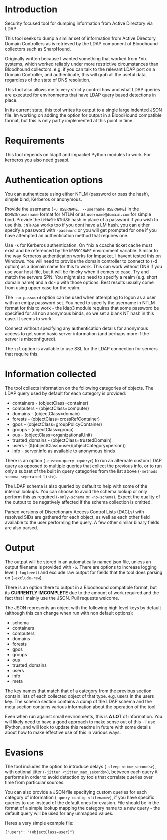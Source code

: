 # Introduction
Security focused tool for dumping information from Active Directory via LDAP

This tool seeks to dump a similar set of information from Active Directory Domain Controllers as is retrieved by the LDAP component of Bloodhound collectors such as SharpHound. 

Originally written because I wanted something that worked from *nix systems, which worked reliably under more restrictive circumstances than Bloodhound collectors. e.g. if you can talk to the relevant LDAP port on a Domain Controller, and authenticate, this will grab all the useful data, regardless of the state of DNS resolution.

This tool also allows me to very strictly control how and what LDAP queries are executed for environments that have LDAP query based detections in place.

In its current state, this tool writes its output to a single large indented JSON file. Im working on adding the option for output in a BloodHound compatible format, but this is only partly implemented at this point in time.

# Requirements

This tool depends on ldap3 and impacket Python modules to work. For kerberos you also need gssapi.

# Authentication options

You can authenticate using either NTLM (password or pass the hash), simple bind, Kerberos or anonymous.

Provide the username (`-u USERNAME, --username USERNAME`) in the `DOMAIN\username` format for NTLM or as `username@domain.com` for simple bind. Provide the `LMHASH:NTHASH` hash in place of a password if you wish to use this. `:NTHASH` works too if you dont have a LM hash. you can either specify a password with `-password` or you will get prompted for one if you have attempted an authentication method that requires one.

Use `-k` for Kerberos authentication. On *nix a ccache ticket cache must exist and be referenced by the `KRB5CCNAME` environment variable. Similar to the way Kerberos authentication works for Impacket. I havent tested this on Windows. You will need to provide the domain controller to connect to (-d option) as a domain name for this to work. This can work without DNS if you use your host file, but it will be finicky when it comes to case. Try and match the servers SPN.  You might also need to specify a realm (e.g. short domain name) and a dc-ip with those options. Best results usually come from using upper case for the realm.

The `-no-password` option can be used when attempting to logon as a user with an emtpy password set. You need to specify the username in NTLM format for this to work - the ldap3 module requires that some password be specified for all non anonymous binds, so we set a blank NT hash in this case. It seems to work.

Connect without specifying any authentication details for anonymous access to get some basic server information (and perhaps more if the server is misconfigured).

The `ssl` option is available to use SSL for the LDAP connection for servers that require this.


# Information collected

The tool collects information on the following categories of objects. The LDAP query used by default for each category is provided:
* containers - (objectClass=container)
* computers - (objectClass=computer)
* domains - (objectClass=domain)
* forests - (objectClass=crossRefContainer)
* gpos - (objectClass=groupPolicyContainer)
* groups - (objectClass=group)
* ous - (objectClass=organizationalUnit)
* trusted_domains - (objectClass=trustedDomain)
* users - (&(objectClass=user)(objectCategory=person))
* info - server.info as available to anonymous binds

There is an option (`-custom-query <query>`) to run an alternate custom LDAP query as opposed to multiple queries that collect the previous info, or to run only a subset of the built in query categories from the list above (`-methods <comma-seperated-list>`).

The LDAP schema is also queried by default to help with some of the internal lookups. You can choose to avoid the schema lookup or only perform this as required (`-only-schema` or `-no-schema`). Expect the quality of the output to be negatively affected if the schema collection is omitted.

Parsed versions of Discretionary Access Control Lists (DACLs) with resolved SIDs are gathered for each object, as well as each other field available to the user performing the query. A few other similar binary fields are also parsed.

# Output

The output will be stored in an automatically named json file, unless an output filename is provided with `-o`. There are options to increase logging level (`-loglevel`) and exclude raw output for fields that the tool does parsing on (`-exclude-raw`).

There is an option there to output in a Bloodhound compatible format, but its **CURRENTLY IMCOMPLETE** due to the amount of work required and the fact that I mainly use the JSON. Pull requests welcome.

The JSON represents an object with the following high level keys by default (although this can change when run with non default options):
* schema
* containers
* computers
* domains
* forests
* gpos
* groups
* ous
* trusted_domains
* users
* info
* meta


The key names that match that of a category from the previous section contain lists of each collected object of that type. e.g. users in the users key. The schema section contains a dump of the LDAP schema and the meta section contains various information about the operation of the tool.

Even when run against small environments, this is **A LOT** of information. You will likely need to have a good approach to make sense out of this - I use iPython, and will look to update this readme in future with some details about how to make effective use of this in various ways.


# Evasions

The tool includes the option to introduce delays (`-sleep <time_seconds>`), with optional jitter (`-jitter <jitter_max_seconds>`), between each query it performs in order to avoid detection by tools that correlate queries over time from particular sources. 

You can also provide a JSON file specifying custom queries for each category of information (`-query-config <filename>`), if you have specific queries to use instead of the default ones for evasion. File should be in the format of a simple lookup mapping the category name to a new query - the default query will be used for any unmapped values.

Heres a very simple example file:

```
{"users": "(objectClass=user)"}
```


